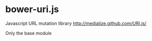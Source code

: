 bower-uri.js
============

Javascript URL mutation library http://medialize.github.com/URI.js/

Only the base module
